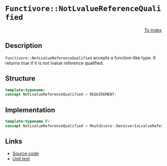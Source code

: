 <!-- Copyright 2024 Feng Mofan
SPDX-License-Identifier: Apache-2.0 -->

# `Functivore::NotLvalueReferenceQualified`

<p style='text-align: right;'><a href="../../concepts.md#functivore-not-lvalue-reference-qualified">To Index</a></p>

## Description

`Functivore::NotLvalueReferenceQualified` accepts a function-like type.
It returns true if it is not lvalue reference qualified.

## Structure

```C++
template<typename>
concept NotLvalueReferenceQualified = REQUIREMENT;
```

## Implementation

```C++
template<typename F>
concept NotLvalueReferenceQualified = Mouldivore::Deceive<IsLvalueReference, F>;
```

## Links

- [Source code](../../../../conceptrodon/functivore/concepts/not_lvalue_reference_qualified.hpp)
- [Unit test](../../../../tests/unit/concepts/functivore/not_lvalue_reference_qualified.test.hpp)
